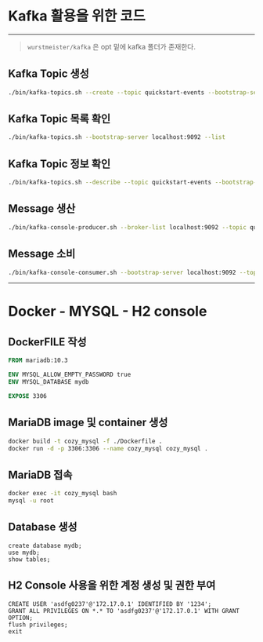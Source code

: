 # Kafka 활용을 위한 코드

-----

> `wurstmeister/kafka` 은 opt 밑에 kafka 폴더가 존재한다.

## Kafka Topic 생성

```bash
./bin/kafka-topics.sh --create --topic quickstart-events --bootstrap-server localhost:9092 --partitions 1
```



## Kafka Topic 목록 확인

```BASH
./bin/kafka-topics.sh --bootstrap-server localhost:9092 --list
```



## Kafka Topic 정보 확인

```bash
./bin/kafka-topics.sh --describe --topic quickstart-events --bootstrap-server localhost:9092
```



## Message 생산

```bash
./bin/kafka-console-producer.sh --broker-list localhost:9092 --topic quickstart-events
```



## Message 소비

```bash
./bin/kafka-console-consumer.sh --bootstrap-server localhost:9092 --topic quickstart-events --from-beginning
```







----

# Docker - MYSQL - H2 console



## DockerFILE 작성

```dockerfile
FROM mariadb:10.3

ENV MYSQL_ALLOW_EMPTY_PASSWORD true
ENV MYSQL_DATABASE mydb

EXPOSE 3306
```



## MariaDB image 및 container 생성

```bash
docker build -t cozy_mysql -f ./Dockerfile .
docker run -d -p 3306:3306 --name cozy_mysql cozy_mysql .
```



## MariaDB 접속

```bash
docker exec -it cozy_mysql bash
mysql -u root
```



## Database 생성

```mysql
create database mydb;
use mydb;
show tables;
```



## H2 Console 사용을 위한 계정 생성 및 권한 부여

```mysql
CREATE USER 'asdfg0237'@'172.17.0.1' IDENTIFIED BY '1234';
GRANT ALL PRIVILEGES ON *.* TO 'asdfg0237'@'172.17.0.1' WITH GRANT OPTION;
flush privileges;
exit
```

